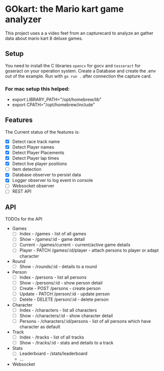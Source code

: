 # GOkart: the Mario kart game analyzer

This project uses a a video feet from an capturecard to analyze an gather data about mario kart 8 deluxe games. 

## Setup
You need to install the C libraries `opencv` for gocv and `tesseract` for goseract on your operation system. Create a Database and create the .env out of the example. Run with `go run .` after connection the capture card.

### For mac setup this helped:
- export LIBRARY_PATH="/opt/homebrew/lib"
- export CPATH="/opt/homebrew/include"


## Features
The Current status of the features is:
- [x] Detect race track name
- [x] Detect Player names
- [x] Detect Player Placements
- [x] Detect Player lap times 
- [x] Detect live player positions
- [ ] Item detection
- [x] Database observer to persist data 
- [x] Logger observer to log event in console
- [ ] Websocket observer
- [ ] REST API

## API
TODOs for the API
- Games
  - [ ] Index - /games - list of all games
  - [ ] Show - /games/:id - game detail
  - [ ] Current - /games/current - current/active game details
  - [ ] Player - PATCH /games/:id/player - attach persons to player or adapt character
- Round
  - [ ] Show - /rounds/:id - details to a round
- Person
  - [ ] Index - /persons - list all persons
  - [ ] Show - /persons/:id - show person detail
  - [ ] Create - POST /persons - create person
  - [ ] Update - PATCH /person/:id - update person
  - [ ] Delete - DELETE /person/:id - delete person
- Character
  - [ ] Index - /characters - list all characters
  - [ ] Show - /characters/:id - show character detail
  - [ ] Persons - /characters/:id/persons - list of all persons which have character as default
- Track
  - [ ] Index - /tracks - list of all tracks
  - [ ] Show - /tracks/:id - stats and details to a track
- Stats
  - [ ] Leaderboard - /stats/leaderboard
  - ...
- Websocket
